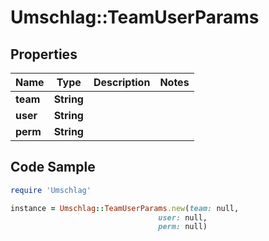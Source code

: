 # Umschlag::TeamUserParams

## Properties

Name | Type | Description | Notes
------------ | ------------- | ------------- | -------------
**team** | **String** |  | 
**user** | **String** |  | 
**perm** | **String** |  | 

## Code Sample

```ruby
require 'Umschlag'

instance = Umschlag::TeamUserParams.new(team: null,
                                 user: null,
                                 perm: null)
```


